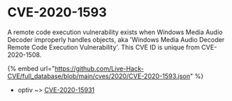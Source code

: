 # CVE-2020-1593

A remote code execution vulnerability exists when Windows Media Audio Decoder improperly handles objects, aka 'Windows Media Audio Decoder Remote Code Execution Vulnerability'. This CVE ID is unique from CVE-2020-1508.

{% embed url="https://github.com/Live-Hack-CVE/full_database/blob/main/cves/2020/CVE-2020-1593.json" %}


* optiv ~> [CVE-2020-15931](https://zeste.alice-snow.ru/2020/database/cve-2020-1593/cve-2020-15931-optiv)